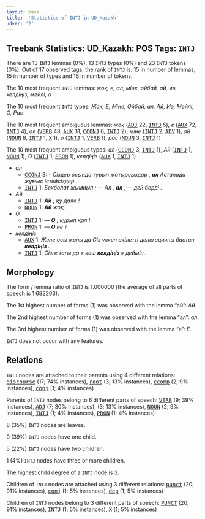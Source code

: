 ```yaml
---
layout: base
title:  'Statistics of INTJ in UD_Kazakh'
udver: '2'
---
```


## Treebank Statistics: UD_Kazakh: POS Tags: `INTJ`

There are 13 `INTJ` lemmas (0%), 13 `INTJ` types (0%) and 23 `INTJ` tokens (0%).
Out of 17 observed tags, the rank of `INTJ` is: 15 in number of lemmas, 15 in number of types and 16 in number of tokens.

The 10 most frequent `INTJ` lemmas: <em>жоқ, е, ал, міне, ойбай, ай, иә, келдіңіз, мейлі, о</em>

The 10 most frequent `INTJ` types:  <em>Жоқ, Е, Міне, Ойбай, ал, Ай, Иә, Мейлі, О, Рас</em>

The 10 most frequent ambiguous lemmas: <em>жоқ</em> (<tt><a href="kk-pos-ADJ.html">ADJ</a></tt> 22, <tt><a href="kk-pos-INTJ.html">INTJ</a></tt> 5), <em>е</em> (<tt><a href="kk-pos-AUX.html">AUX</a></tt> 72, <tt><a href="kk-pos-INTJ.html">INTJ</a></tt> 4), <em>ал</em> (<tt><a href="kk-pos-VERB.html">VERB</a></tt> 48, <tt><a href="kk-pos-AUX.html">AUX</a></tt> 31, <tt><a href="kk-pos-CCONJ.html">CCONJ</a></tt> 6, <tt><a href="kk-pos-INTJ.html">INTJ</a></tt> 2), <em>міне</em> (<tt><a href="kk-pos-INTJ.html">INTJ</a></tt> 2, <tt><a href="kk-pos-ADV.html">ADV</a></tt> 1), <em>ай</em> (<tt><a href="kk-pos-NOUN.html">NOUN</a></tt> 8, <tt><a href="kk-pos-INTJ.html">INTJ</a></tt> 1, <tt><a href="kk-pos-X.html">X</a></tt> 1), <em>о</em> (<tt><a href="kk-pos-INTJ.html">INTJ</a></tt> 1, <tt><a href="kk-pos-VERB.html">VERB</a></tt> 1), <em>рас</em> (<tt><a href="kk-pos-NOUN.html">NOUN</a></tt> 3, <tt><a href="kk-pos-INTJ.html">INTJ</a></tt> 1)

The 10 most frequent ambiguous types:  <em>ал</em> (<tt><a href="kk-pos-CCONJ.html">CCONJ</a></tt> 3, <tt><a href="kk-pos-INTJ.html">INTJ</a></tt> 1), <em>Ай</em> (<tt><a href="kk-pos-INTJ.html">INTJ</a></tt> 1, <tt><a href="kk-pos-NOUN.html">NOUN</a></tt> 1), <em>О</em> (<tt><a href="kk-pos-INTJ.html">INTJ</a></tt> 1, <tt><a href="kk-pos-PRON.html">PRON</a></tt> 1), <em>келдіңіз</em> (<tt><a href="kk-pos-AUX.html">AUX</a></tt> 1, <tt><a href="kk-pos-INTJ.html">INTJ</a></tt> 1)


* <em>ал</em>
  * <tt><a href="kk-pos-CCONJ.html">CCONJ</a></tt> 3: <em>- Сіздер осында тұрып жатырсыздар , <b>ал</b> Астанада жұмыс істейсіздер .</em>
  * <tt><a href="kk-pos-INTJ.html">INTJ</a></tt> 1: <em>Бекболат жымиып : — Ал , <b>ал</b> , — дей берді .</em>
* <em>Ай</em>
  * <tt><a href="kk-pos-INTJ.html">INTJ</a></tt> 1: <em><b>Ай</b> , қу дала !</em>
  * <tt><a href="kk-pos-NOUN.html">NOUN</a></tt> 1: <em><b>Ай</b> жоқ .</em>
* <em>О</em>
  * <tt><a href="kk-pos-INTJ.html">INTJ</a></tt> 1: <em>— <b>О</b> , құрып қал !</em>
  * <tt><a href="kk-pos-PRON.html">PRON</a></tt> 1: <em>— <b>О</b> не ?</em>
* <em>келдіңіз</em>
  * <tt><a href="kk-pos-AUX.html">AUX</a></tt> 1: <em>Және осы жолы да Сіз үлкен өкілетті делегацияны бастап <b>келдіңіз</b> .</em>
  * <tt><a href="kk-pos-INTJ.html">INTJ</a></tt> 1: <em>Сізге тағы да « қош <b>келдіңіз</b> » деймін .</em>

## Morphology

The form / lemma ratio of `INTJ` is 1.000000 (the average of all parts of speech is 1.682203).

The 1st highest number of forms (1) was observed with the lemma “ай”: <em>Ай</em>.

The 2nd highest number of forms (1) was observed with the lemma “ал”: <em>ал</em>.

The 3rd highest number of forms (1) was observed with the lemma “е”: <em>Е</em>.

`INTJ` does not occur with any features.


## Relations

`INTJ` nodes are attached to their parents using 4 different relations: <tt><a href="kk-dep-discourse.html">discourse</a></tt> (17; 74% instances), <tt><a href="kk-dep-root.html">root</a></tt> (3; 13% instances), <tt><a href="kk-dep-ccomp.html">ccomp</a></tt> (2; 9% instances), <tt><a href="kk-dep-conj.html">conj</a></tt> (1; 4% instances)

Parents of `INTJ` nodes belong to 6 different parts of speech: <tt><a href="kk-pos-VERB.html">VERB</a></tt> (9; 39% instances), <tt><a href="kk-pos-ADJ.html">ADJ</a></tt> (7; 30% instances),  (3; 13% instances), <tt><a href="kk-pos-NOUN.html">NOUN</a></tt> (2; 9% instances), <tt><a href="kk-pos-INTJ.html">INTJ</a></tt> (1; 4% instances), <tt><a href="kk-pos-PRON.html">PRON</a></tt> (1; 4% instances)

8 (35%) `INTJ` nodes are leaves.

9 (39%) `INTJ` nodes have one child.

5 (22%) `INTJ` nodes have two children.

1 (4%) `INTJ` nodes have three or more children.

The highest child degree of a `INTJ` node is 3.

Children of `INTJ` nodes are attached using 3 different relations: <tt><a href="kk-dep-punct.html">punct</a></tt> (20; 91% instances), <tt><a href="kk-dep-conj.html">conj</a></tt> (1; 5% instances), <tt><a href="kk-dep-dep.html">dep</a></tt> (1; 5% instances)

Children of `INTJ` nodes belong to 3 different parts of speech: <tt><a href="kk-pos-PUNCT.html">PUNCT</a></tt> (20; 91% instances), <tt><a href="kk-pos-INTJ.html">INTJ</a></tt> (1; 5% instances), <tt><a href="kk-pos-X.html">X</a></tt> (1; 5% instances)

